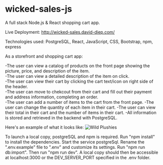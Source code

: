 # wicked-sales-js
 A full stack Node.js &amp; React shopping cart app.
 
 Live Deployment: http://wicked-sales.david-diep.com/
 
 Technologies used: PostgreSQL, React, JavaScript, CSS, Bootstrap, npm, express
 
 As a storefront and shopping cart app:
 
  -The user can view a catalog of products on the front page showing the picture, price, and description of the item.  
  -The user can view a detailed description of the item on click.  
  -The user can view their cart by clicking the cart text/icon on right side of the header.  
  -The user can move to chekcout from their cart and fill out their payment and address information, completing an order.  
  -The user can add a number of items to the cart from the front page.
  -The user can change the quantity of each item in their cart.
  -The user can view their total in their cart and the number of items in their cart.
  -All information is stored and retrieved in the backend with PostgreSQL.  
  
  Here's an example of what it looks like: ![Wild Plushies](https://i.imgur.com/nrZcW0R.png "Wild Plushies") 
 
 To launch a local copy, postgreSQL and npm is required. Run "npm install" to install the dependencies. Start the service postgreSql.  Rename the ".env.example" file to ".env" and customize its settings. Run "npm run db:import". Then run "npm run dev". A local copy should then be accessible at localhost:3000 or the DEV_SERVER_PORT specified in the .env folder.

 
  
 
